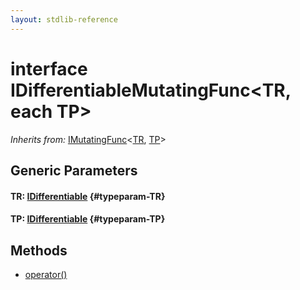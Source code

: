 ```yaml
---
layout: stdlib-reference
---
```


# interface IDifferentiableMutatingFunc\<TR, each TP\>

*Inherits from:* [IMutatingFunc](/stdlib-reference/interfaces/IMutatingFunc/index)\<[TR](/stdlib-reference/interfaces/IMutatingFunc/index#typeparam-TR), [TP](/stdlib-reference/interfaces/IMutatingFunc/index#typeparam-TP)\>

## Generic Parameters

#### TR: [IDifferentiable](/stdlib-reference/interfaces/IDifferentiable/index) {#typeparam-TR}
#### TP: [IDifferentiable](/stdlib-reference/interfaces/IDifferentiable/index) {#typeparam-TP}

## Methods

* [operator\(\)](/stdlib-reference/interfaces/IDifferentiableMutatingFunc/operatorx28x29)

